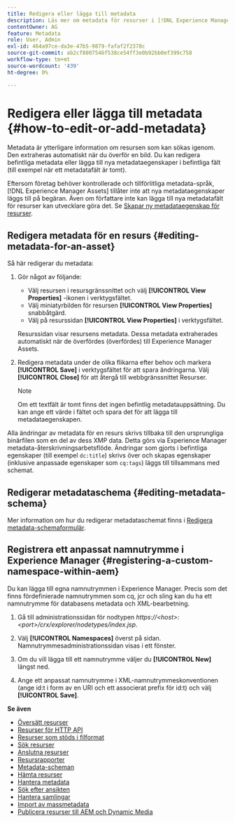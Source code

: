 ```yaml
---
title: Redigera eller lägga till metadata
description: Läs mer om metadata för resurser i [!DNL Experience Manager Assets] olika sätt att redigera metadata för resurser.
contentOwner: AG
feature: Metadata
role: User, Admin
exl-id: 464a97ce-da3e-47b5-9879-fafaf2f2378c
source-git-commit: ab2cf8007546f538ce54ff3e0b92bb0ef399c758
workflow-type: tm+mt
source-wordcount: '439'
ht-degree: 0%

---
```


# Redigera eller lägga till metadata {#how-to-edit-or-add-metadata}

Metadata är ytterligare information om resursen som kan sökas igenom. Den extraheras automatiskt när du överför en bild. Du kan redigera befintliga metadata eller lägga till nya metadataegenskaper i befintliga fält (till exempel när ett metadatafält är tomt).

Eftersom företag behöver kontrollerade och tillförlitliga metadata-språk, [!DNL Experience Manager Assets] tillåter inte att nya metadataegenskaper läggs till på begäran. Även om författare inte kan lägga till nya metadatafält för resurser kan utvecklare göra det. Se [Skapar ny metadataegenskap för resurser](meta-edit.md#editing-metadata-schema).

## Redigera metadata för en resurs {#editing-metadata-for-an-asset}

Så här redigerar du metadata:

1. Gör något av följande:

   * Välj resursen i resursgränssnittet och välj **[!UICONTROL View Properties]** -ikonen i verktygsfältet.
   * Välj miniatyrbilden för resursen **[!UICONTROL View Properties]** snabbåtgärd.
   * Välj på resurssidan **[!UICONTROL View Properties]** i verktygsfältet.

   Resurssidan visar resursens metadata. Dessa metadata extraherades automatiskt när de överfördes (överfördes) till Experience Manager Assets.

1. Redigera metadata under de olika flikarna efter behov och markera **[!UICONTROL Save]** i verktygsfältet för att spara ändringarna. Välj **[!UICONTROL Close]** för att återgå till webbgränssnittet Resurser.

   >[!NOTE]
   >
   >Om ett textfält är tomt finns det ingen befintlig metadatauppsättning. Du kan ange ett värde i fältet och spara det för att lägga till metadataegenskapen.

Alla ändringar av metadata för en resurs skrivs tillbaka till den ursprungliga binärfilen som en del av dess XMP data. Detta görs via Experience Manager metadata-återskrivningsarbetsflöde. Ändringar som gjorts i befintliga egenskaper (till exempel `dc:title`) skrivs över och skapas egenskaper (inklusive anpassade egenskaper som `cq:tags`) läggs till tillsammans med schemat.

<!-- XMP write-back is supported and enabled for the platforms and file formats described in technical requirements. -->

## Redigerar metadataschema {#editing-metadata-schema}

Mer information om hur du redigerar metadataschemat finns i [Redigera metadata-schemaformulär](metadata-schemas.md#edit-metadata-schema-forms).

## Registrera ett anpassat namnutrymme i Experience Manager {#registering-a-custom-namespace-within-aem}

Du kan lägga till egna namnutrymmen i Experience Manager. Precis som det finns fördefinierade namnutrymmen som cq, jcr och sling kan du ha ett namnutrymme för databasens metadata och XML-bearbetning.

1. Gå till administrationssidan för nodtypen *https://&lt;host>:&lt;port>/crx/explorer/nodetypes/index.jsp*.
1. Välj **[!UICONTROL Namespaces]** överst på sidan. Namnutrymmesadministrationssidan visas i ett fönster.

1. Om du vill lägga till ett namnutrymme väljer du **[!UICONTROL New]** längst ned.
1. Ange ett anpassat namnutrymme i XML-namnutrymmeskonventionen (ange id:t i form av en URI och ett associerat prefix för id:t) och välj **[!UICONTROL Save]**.

**Se även**

* [Översätt resurser](translate-assets.md)
* [Resurser för HTTP API](mac-api-assets.md)
* [Resurser som stöds i filformat](file-format-support.md)
* [Sök resurser](search-assets.md)
* [Anslutna resurser](use-assets-across-connected-assets-instances.md)
* [Resursrapporter](asset-reports.md)
* [Metadata-scheman](metadata-schemas.md)
* [Hämta resurser](download-assets-from-aem.md)
* [Hantera metadata](manage-metadata.md)
* [Sök efter ansikten](search-facets.md)
* [Hantera samlingar](manage-collections.md)
* [Import av massmetadata](metadata-import-export.md)
* [Publicera resurser till AEM och Dynamic Media](/help/assets/publish-assets-to-aem-and-dm.md)
